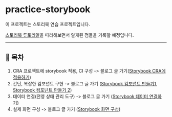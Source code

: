 # practice-storybook

이 프로젝트는 스토리북 연습 프로젝트입니다.

[스토리북 튜토리얼](https://storybook.js.org/tutorials/intro-to-storybook/react/ko/get-started/)을 따라해보면서 알게된 점들을 기록할 예정입니다.

---

## 📜 목차

1. CRA 프로젝트에 storybook 적용, CI 구성 -> 블로그 글 가기([Storybook CRA에 적용하기](https://beomseok37.tistory.com/98))
2. 간단, 복잡한 컴포넌트 구현 -> 블로그 글 가기 ([Storybook 컴포넌트 만들기1](https://beomseok37.tistory.com/99), [Storybook 컴포넌트 만들기 2](https://beomseok37.tistory.com/100))
3. 데이터 연결(전영 상태 관리 도구) -> 블로그 글 가기 ([Storybook 데이터 연결하기](https://beomseok37.tistory.com/101))
4. 실제 화면 구성 -> 블로그 글 가기 ([Storybook 화면 구성](https://beomseok37.tistory.com/102))
